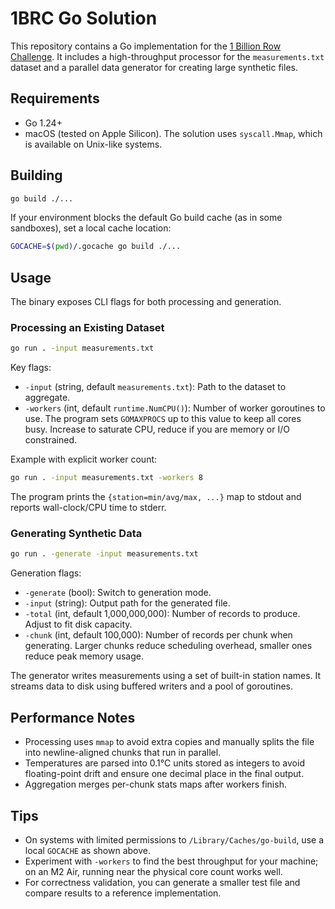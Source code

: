 # 1BRC Go Solution

This repository contains a Go implementation for the [1 Billion Row Challenge](https://github.com/gunnarmorling/1brc). It includes a high-throughput processor for the `measurements.txt` dataset and a parallel data generator for creating large synthetic files.

## Requirements

- Go 1.24+
- macOS (tested on Apple Silicon). The solution uses `syscall.Mmap`, which is available on Unix-like systems.

## Building

```bash
go build ./...
```

If your environment blocks the default Go build cache (as in some sandboxes), set a local cache location:

```bash
GOCACHE=$(pwd)/.gocache go build ./...
```

## Usage

The binary exposes CLI flags for both processing and generation.

### Processing an Existing Dataset

```bash
go run . -input measurements.txt
```

Key flags:

- `-input` (string, default `measurements.txt`): Path to the dataset to aggregate.
- `-workers` (int, default `runtime.NumCPU()`): Number of worker goroutines to use. The program sets `GOMAXPROCS` up to this value to keep all cores busy. Increase to saturate CPU, reduce if you are memory or I/O constrained.

Example with explicit worker count:

```bash
go run . -input measurements.txt -workers 8
```

The program prints the `{station=min/avg/max, ...}` map to stdout and reports wall-clock/CPU time to stderr.

### Generating Synthetic Data

```bash
go run . -generate -input measurements.txt
```

Generation flags:

- `-generate` (bool): Switch to generation mode.
- `-input` (string): Output path for the generated file.
- `-total` (int, default 1,000,000,000): Number of records to produce. Adjust to fit disk capacity.
- `-chunk` (int, default 100,000): Number of records per chunk when generating. Larger chunks reduce scheduling overhead, smaller ones reduce peak memory usage.

The generator writes measurements using a set of built-in station names. It streams data to disk using buffered writers and a pool of goroutines.

## Performance Notes

- Processing uses `mmap` to avoid extra copies and manually splits the file into newline-aligned chunks that run in parallel.
- Temperatures are parsed into 0.1°C units stored as integers to avoid floating-point drift and ensure one decimal place in the final output.
- Aggregation merges per-chunk stats maps after workers finish.

## Tips

- On systems with limited permissions to `/Library/Caches/go-build`, use a local `GOCACHE` as shown above.
- Experiment with `-workers` to find the best throughput for your machine; on an M2 Air, running near the physical core count works well.
- For correctness validation, you can generate a smaller test file and compare results to a reference implementation.

